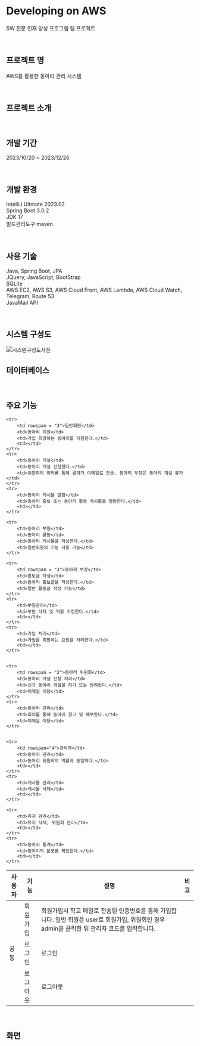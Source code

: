 <h1>Developing on AWS</h1>
<p>SW 전문 인재 양성 프로그램 팀 프로젝트</p>
<br>

<h2>프로젝트 명</h2>
<p>AWS를 활용한 동아리 관리 시스템</p>
<br>

<h2>프로젝트 소개</h2>
<p></p>
<br>

<h2>개발 기간</h2>
<p>2023/10/20 ~ 2023/12/26</p>
<br>

<h2>개발 환경</h2>
<p>
IntelliJ Ultmate 2023.02 <br>
Spring Boot 3.0.2 <br>
JDK 17 <br>
빌드관리도구 maven
</p>
<br>

<h2>사용 기술</h2>
<p>
	Java, Spring Boot, JPA
	<br>
	JQuery,	JavaScript,	BootStrap
	<br>
 	SQLite
	<br>
	AWS EC2, AWS S3, AWS Cloud Front, AWS Lambda, AWS Cloud Watch, Telegram, Route 53 
	<br>
	JavaMail API
	<br>
</p>
<br>


<h2>시스템 구성도</h2>

![시스템구성도사진](https://github.com/hyun331/ClubProject/assets/162971981/536f6016-5fa5-480e-91f2-977005ac6acf)
<br>

<h2>데이터베이스</h2>
<p></p>
<br>

<h2>주요 기능</h2>

<table>
<tr>
	<th>사용자</th>
	<th>기능</th>
	<th>설명</th>
	<th>비고</th>
</tr>


<tbody>
	<tr>
		<td rowspan="3">공통</td>
		<td>회원가입</td>
		<td>회원가입시 학교 메일로 전송된 인증번호를 통해 가입합니다. 일반 회원은 user로 회원가입, 위원회인 경우 admin을 클릭한 뒤 관리자 코드를 입력합니다.</td>
		<td></td>
	</tr>
	<tr>
		<td>로그인</td>
		<td>로그인</td>
		<td></td>
	</tr>
	<tr>
		<td>로그아웃</td>
		<td>로그아웃</td>
		<td></td>
	</tr>
	
	<tr>
		<td rowspan = "3">일반회원</td>
		<td>동아리 지원</td>
		<td>가입 희망하는 동아리를 지원한다.</td>
		<td></td>
	</tr>
	<tr>
		<td>동아리 개설</td>
		<td>동아리 개설 신청한다.</td>
		<td>위원회의 회의를 통해 결과가 이메일로 전송. 동아리 부장은 동아리 개설 불가</td>
	</tr>
	<tr>
		<td>동아리 게시물 열람</td>
		<td>동아리 홍보 또는 동아리 활동 게시물을 열람한다.</td>
		<td></td>
	</tr>
	
	<tr>
		<td>동아리 부원</td>
		<td>동아리 활동</td>
		<td>동아리 게시물을 작성한다.</td>
		<td>일반회원의 기능 사용 가능</td>
	</tr>

 	<tr>
		<td rowspan = "3">동아리 부장</td>
  		<td>홍보글 작성</td>
		<td>동아리 홍보글을 작성한다.</td>
		<td>일반 활동글 작성 가능</td>
	</tr>
 	<tr>
  		<td>부원관리</td>
		<td>부원 삭제 및 역활 지정한다.</td>
		<td></td>
	</tr>
 	<tr>
  		<td>가입 처리</td>
		<td>가입을 희망하는 요청을 처리한다.</td>
		<td></td>
	</tr>
 	
 
	<tr>
		<td rowspan = "2">동아리 위원회</td>
		<td>동아리 개설 신청 처리</td>
		<td>신규 동아리 개설을 허가 또는 반려한다.</td>
		<td>이메일 이용</td>
	</tr>
	<tr>
		<td>동아리 관리</td>
		<td>회의를 통해 동아리 경고 및 폐부한다.</td>
		<td>이메일 이용</td>
	</tr>
	

 	<tr>
		<td rowspan="4">관리자</td>
		<td>동아리 관리</td>
		<td>동아리 위원회의 역활과 동일하다.</td>
  		<td></td>
	</tr>
	<tr>
		<td>게시물 관리</td>
		<td>게시물 삭제</td>
		<td></td>
	</tr>

	<tr>
		<td>유저 관리</td>
		<td>유저 삭제, 위원회 관리</td>
		<td></td>
	</tr>
 	<tr>
		<td>동아리 통계</td>
		<td>동아리의 분포를 확인한다.</td>
		<td></td>
	</tr>
 	

</tbody>

</table>
<br>

<h2>화면</h2>
<p></p>
<br>
